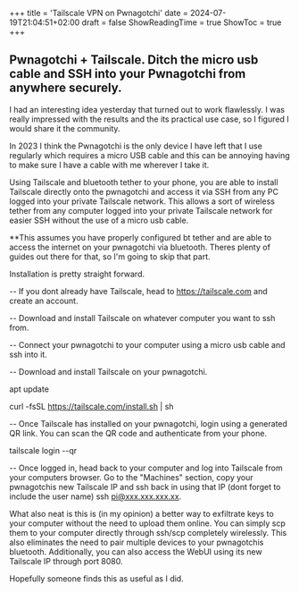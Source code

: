 +++
title = 'Tailscale VPN on Pwnagotchi'
date = 2024-07-19T21:04:51+02:00
draft = false
ShowReadingTime = true
ShowToc = true
+++

##  Pwnagotchi + Tailscale. Ditch the micro usb cable and SSH into your Pwnagotchi from anywhere securely.

I had an interesting idea yesterday that turned out to work flawlessly. I was really impressed with the results and the its practical use case, so I figured I would share it the community.

In 2023 I think the Pwnagotchi is the only device I have left that I use regularly which requires a micro USB cable and this can be annoying having to make sure I have a cable with me wherever I take it.

Using Tailscale and bluetooth tether to your phone, you are able to install Tailscale directly onto the pwnagotchi and access it via SSH from any PC logged into your private Tailscale network. This allows a sort of wireless tether from any computer logged into your private Tailscale network for easier SSH without the use of a micro usb cable.

**This assumes you have properly configured bt tether and are able to access the internet on your pwnagotchi via bluetooth. Theres plenty of guides out there for that, so I'm going to skip that part.

Installation is pretty straight forward.

-- If you dont already have Tailscale, head to https://tailscale.com and create an account.

-- Download and install Tailscale on whatever computer you want to ssh from.

-- Connect your pwnagotchi to your computer using a micro usb cable and ssh into it.

-- Download and install Tailscale on your pwnagotchi.

apt update

curl -fsSL https://tailscale.com/install.sh | sh

-- Once Tailscale has installed on your pwnagotchi, login using a generated QR link. You can scan the QR code and authenticate from your phone.

tailscale login --qr

-- Once logged in, head back to your computer and log into Tailscale from your computers browser. Go to the "Machines" section, copy your pwnagotchis new Tailscale IP and ssh back in using that IP (dont forget to include the user name) ssh pi@xxx.xxx.xxx.xx.

What also neat is this is (in my opinion) a better way to exfiltrate keys to your computer without the need to upload them online. You can simply scp them to your computer directly through ssh/scp completely wirelessly. This also eliminates the need to pair multiple devices to your pwnagotchis bluetooth. Additionally, you can also access the WebUI using its new Tailscale IP through port 8080.

Hopefully someone finds this as useful as I did. 
